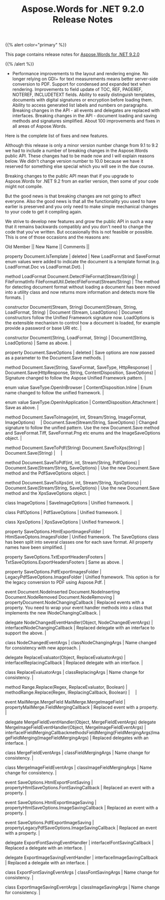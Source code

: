 ﻿---
title: Aspose.Words for .NET 9.2.0 Release Notes
description: "Aspose.Words for .NET 9.2.0 Release Notes – learn about the latest updates and fixes."
type: docs
weight: 40
url: /net/aspose-words-for-net-9-2-0-release-notes/
---

{{% alert color="primary" %}} 

This page contains release notes for [Aspose.Words for .NET 9.2.0](http://www.aspose.com/downloads/words/net/new-releases/aspose.words-for-.net-9.2.0/)

{{% /alert %}} 

- Performance improvements to the layout and rendering engine.
  No longer relying on GDI+ for text measurements means better server-side conversion to PDF. 
  Support for condensed and expanded text when rendering. 
  Improvements to field update of TOC, REF, PAGEREF, NOTEREF, INCLUDETEXT fields. 
  Ability to easily distinguish templates, documents with digital signatures or encryption before loading them. 
  Ability to access generated list labels and numbers on paragraphs. 
  Breaking changes in the API - all events and delegates are replaced with interfaces. 
  Breaking changes in the API - document loading and saving methods and signatures simplified. 
  About 100 improvements and fixes in all areas of Aspose.Words. 

Here is the complete list of fixes and new features.



Although this release is only a minor version number change from 9.1 to 9.2 we had to include a number of breaking changes in the Aspose.Words public API. These changes had to be made now and I will explain reasons below. We didn't change version number to 10.0 because we have it reserved for something else special which you will see in the due course.

Breaking changes to the public API mean that if you upgrade to Aspose.Words for .NET 9.2 from an earlier version, then some of your code might not compile. 

But the good news is that breaking changes are not going to affect everyone. Also the good news is that all the functionality you used to have earlier is preserved and you only need to make simple mechanical changes to your code to get it compiling again.

We strive to develop new features and grow the public API in such a way that it remains backwards compatibly and you don't need to change the code that you've written. But occasionally this is not feasible or possible. This is one of those occasions and the reasons are:

Old Member || 
New Name || 
Comments ||

property
Document.IsTemplate | deleted | 
New LoadFormat and SaveFormat enum values were added to indicate the document is a template format (e.g. LoadFormat.Doc vs LoadFormat.Dot). |

method
LoadFormat Document.DetectFileFormat(Stream/String) | FileFormatInfo FileFormatUtil.DetectFileFormat(Stream/String) | 
The method for detecting document format without loading a document has been moved into a utility class and now returns more information and detects more file formats. |

constructor
Document(Stream, String)
Document(Stream, String, LoadFormat, String) | Document (Stream, LoadOptions) | 
Document constructors follow the Unified Framework signature now. LoadOptions is the extensible mechanism to control how a document is loaded, for example provide a password or base URI etc. |

constructor
Document(String, LoadFormat, String) | Document(String, LoadOptions) | 
Same as above. |

property
Document.SaveOptions | deleted | 
Save options are now passed as a parameter to the Document.Save methods. |

method
Document.Save(String, SaveFormat, SaveType, HttpResponse) | Document.Save(HttpResponse, String, ContentDisposition, SaveOptions) | 
Signature changed to follow the Aspose Unified Framework pattern. |

enum value
SaveType.OpenInBrowser | ContentDisposition.Inline | 
Enum name changed to follow the unified framework. |

enum value
SaveType.OpenInApplication | ContentDisposition.Attachment | 
Save as above. |

method
Document.SaveToImage(int, int, Stream/String, ImageFormat, ImageOptions)
`  `| Document.Save(Stream/String, SaveOptions) | 
Changed signature to follow the unified pattern. Use the new Document.Save method and SaveFormat.Tiff, SaveFormat.Png etc enums and the ImageSaveOptions object. |

method
Document.SaveToPdf(String)
Document.SaveToXps(String) | Document.Save(String) | 
`  `|

method
Document.SaveToPdf(int, int, Stream/String, PdfOptions) | Document.Save(Stream/String, SaveOptions) | 
Use the new Document.Save method and the PdfSaveOptions object. |

method
Document.SaveToXps(int, int, Stream/String, XpsOptions) | Document.Save(Stream/String, SaveOptions) | 
Use the new Document.Save method and the XpsSaveOptions object. |

class
ImageOptions | SaveImageOptions | 
Unified framework. |

class
PdfOptions | PdfSaveOptions | 
Unified framework. |

class
XpsOptions | XpsSaveOptions | 
Unified framework. |

property
SaveOptions.HtmlExportImagesFolder | HtmlSaveOptons.ImagesFolder | 
Unified framework. The SaveOptions class has been split into several classes one for each save format. All property names have been simplified. |

property
SaveOptions.TxtExportHeadersFooters | TxtSaveOptions.ExportHeadersFooters | 
Same as above. |

property
SaveOptions.PdfExportImagesFolder | LegacyPdfSaveOptions.ImagesFolder | 
Unified framework. This option is for the legacy conversion to PDF using Aspose.Pdf. |

event
Document.NodeInserted
Document.NodeInserting
Document.NodeRemoved
Document.NodeRemoving | propertyDocument.NodeChangingCallback | 
Replaced events with a property.
You need to wrap your event handler methods into a class that implements the new INodeChangingCallback. |

delegate
NodeChangedEventHandler(Object, NodeChangedEventArgs) | interfaceINodeChangingCallback | 
Replaced delegate with an interface to support the above. |

class
NodeChangedEventArgs | classNodeChangingArgs | 
Name changed for consistency with new approach. |

delegate
ReplaceEvaluator(Object, ReplaceEvaluatorArgs) | interfaceIReplacingCallback | 
Replaced delegate with an interface. |

class
ReplaceEvaluatorArgs | classReplacingArgs | 
Name change for consistency. |

method
Range.Replace(Regex, ReplaceEvaluator, Boolean) | methodRange.Replace(Regex, IReplacingCallback, Boolean) | 
`  `|

event
MailMerge.MergeField
MailMerge.MergeImageField | propertyMailMerge.FieldMergingCallback | 
Replaced event with a property. |

delegate
MergeFieldEventHandler(Object, MergeFieldEventArgs)
delegate
MergeImageFieldEventHandler(Object, MergeImageFieldEventArgs) | interfaceIFieldMergingCallbackmethodsFieldMerging(FieldMergingArgs)ImageFieldMerging(ImageFieldMergingArgs) | 
Replaced delegates with an interface. |

class
MergeFieldEventArgs | classFieldMergingArgs | 
Name change for consistency. |

class
MergeImageFieldEventArgs | classImageFieldMergingArgs | 
Name change for consistency. |

event
SaveOptions.HtmlExportFontSaving | propertyHtmlSaveOptions.FontSavingCallback | 
Replaced an event with a property. |

event
SaveOptions.HtmlExportImageSaving | propertyHtmlSaveOptions.ImageSavingCallback | 
Replaced an event with a property. |

event
SaveOptions.PdfExportImageSaving | propertyLegacyPdfSaveOptions.ImageSavingCallback | 
Replaced an event with a property. |

delegate
ExportFontSavingEventHandler | interfaceIFontSavingCallback | 
Replaced a delegate with an interface. |

delegate
ExportImageSavingEventHandler | interfaceIImageSavingCallback | 
Replaced a delegate with an interface. |

class
ExportFontSavingEventArgs | classFontSavingArgs | 
Name change for consistency. |

class
ExportImageSavingEventArgs | classImageSavingArgs | 
Name change for consistency. |

